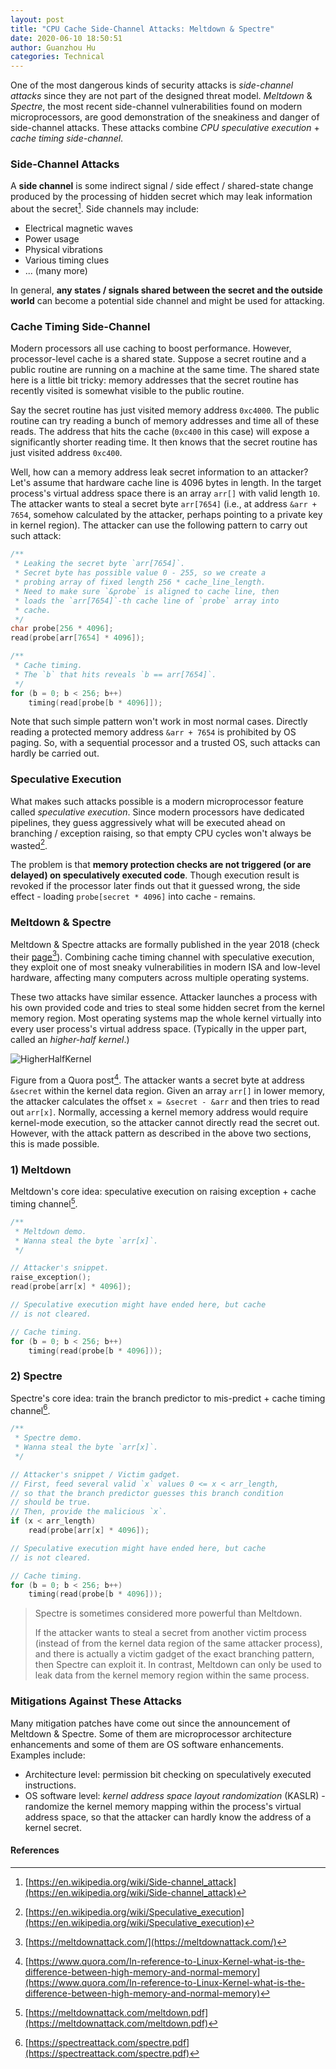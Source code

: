 ```yaml
---
layout: post
title: "CPU Cache Side-Channel Attacks: Meltdown & Spectre"
date: 2020-06-10 18:50:51
author: Guanzhou Hu
categories: Technical
---
```


One of the most dangerous kinds of security attacks is *side-channel attacks* since they are not part of the designed threat model. *Meltdown* & *Spectre*, the most recent side-channel vulnerabilities found on modern microprocessors, are good demonstration of the sneakiness and danger of side-channel attacks. These attacks combine *CPU speculative execution* + *cache timing side-channel*.

### Side-Channel Attacks

A **side channel** is some indirect signal / side effect / shared-state change produced by the processing of hidden secret which may leak information about the secret[^1]. Side channels may include:

- Electrical magnetic waves
- Power usage
- Physical vibrations
- Various timing clues
- ... (many more)

In general, **any states / signals shared between the secret and the outside world** can become a potential side channel and might be used for attacking.

### Cache Timing Side-Channel

Modern processors all use caching to boost performance. However, processor-level cache is a shared state. Suppose a secret routine and a public routine are running on a machine at the same time. The shared state here is a little bit tricky: memory addresses that the secret routine has recently visited is somewhat visible to the public routine.

Say the secret routine has just visited memory address `0xc4000`. The public routine can try reading a bunch of memory addresses and time all of these reads. The address that hits the cache (`0xc400` in this case) will expose a significantly shorter reading time. It then knows that the secret routine has just visited address `0xc400`.

Well, how can a memory address leak secret information to an attacker? Let's assume that hardware cache line is 4096 bytes in length. In the target process's virtual address space there is an array `arr[]` with valid length `10`. The attacker wants to steal a secret byte `arr[7654]` (i.e., at address `&arr + 7654`, somehow calculated by the attacker, perhaps pointing to a private key in kernel region). The attacker can use the following pattern to carry out such attack:

```c
/**
 * Leaking the secret byte `arr[7654]`.
 * Secret byte has possible value 0 - 255, so we create a
 * probing array of fixed length 256 * cache_line_length.
 * Need to make sure `&probe` is aligned to cache line, then
 * loads the `arr[7654]`-th cache line of `probe` array into
 * cache.
 */
char probe[256 * 4096];
read(probe[arr[7654] * 4096]);

/**
 * Cache timing.
 * The `b` that hits reveals `b == arr[7654]`.
 */
for (b = 0; b < 256; b++)
    timing(read[probe[b * 4096]]);
```

Note that such simple pattern won't work in most normal cases. Directly reading a protected memory address `&arr + 7654` is prohibited by OS paging. So, with a sequential processor and a trusted OS, such attacks can hardly be carried out.

### Speculative Execution

What makes such attacks possible is a modern microprocessor feature called *speculative execution*. Since modern processors have dedicated pipelines, they guess aggressively what will be executed ahead on branching / exception raising, so that empty CPU cycles won't always be wasted[^2].

The problem is that **memory protection checks are not triggered (or are delayed) on speculatively executed code**. Though execution result is revoked if the processor later finds out that it guessed wrong, the side effect - loading `probe[secret * 4096]` into cache - remains.

### Meltdown & Spectre

Meltdown & Spectre attacks are formally published in the year 2018 (check their [page](https://meltdownattack.com/)[^3]). Combining cache timing channel with speculative execution, they exploit one of most sneaky vulnerabilities in modern ISA and low-level hardware, affecting many computers across multiple operating systems.

These two attacks have similar essence. Attacker launches a process with his own provided code and tries to steal some hidden secret from the kernel memory region. Most operating systems map the whole kernel virtually into every user process's virtual address space. (Typically in the upper part, called an *higher-half kernel*.)

![HigherHalfKernel](/assets/img/kernel-memory-mapping.png)

Figure from a Quora post[^4]. The attacker wants a secret byte at address `&secret` within the kernel data region. Given an array `arr[]` in lower memory, the attacker calculates the offset `x = &secret - &arr` and then tries to read out `arr[x]`. Normally, accessing a kernel memory address would require kernel-mode execution, so the attacker cannot directly read the secret out. However, with the attack pattern as described in the above two sections, this is made possible.

### 1) Meltdown

Meltdown's core idea: speculative execution on raising exception + cache timing channel[^5].

```c
/**
 * Meltdown demo.
 * Wanna steal the byte `arr[x]`.
 */

// Attacker's snippet.
raise_exception();
read(probe[arr[x] * 4096]);

// Speculative execution might have ended here, but cache
// is not cleared.

// Cache timing.
for (b = 0; b < 256; b++)
    timing(read(probe[b * 4096]));
```

### 2) Spectre

Spectre's core idea: train the branch predictor to mis-predict + cache timing channel[^6].

```c
/**
 * Spectre demo.
 * Wanna steal the byte `arr[x]`.
 */

// Attacker's snippet / Victim gadget.
// First, feed several valid `x` values 0 <= x < arr_length,
// so that the branch predictor guesses this branch condition
// should be true.
// Then, provide the malicious `x`.
if (x < arr_length)
    read(probe[arr[x] * 4096]);

// Speculative execution might have ended here, but cache
// is not cleared.

// Cache timing.
for (b = 0; b < 256; b++)
    timing(read(probe[b * 4096]));
```

> Spectre is sometimes considered more powerful than Meltdown.
> 
> If the attacker wants to steal a secret from another victim process (instead of from the kernel data region of the same attacker process), and there is actually a victim gadget of the exact branching pattern, then Spectre can exploit it. In contrast, Meltdown can only be used to leak data from the kernel memory region within the same process.

### Mitigations Against These Attacks

Many mitigation patches have come out since the announcement of Meltdown & Spectre. Some of them are microprocessor architecture enhancements and some of them are OS software enhancements. Examples include:

- Architecture level: permission bit checking on speculatively executed instructions.
- OS software level: *kernel address space layout randomization* (KASLR) - randomize the kernel memory mapping within the process's virtual address space, so that the attacker can hardly know the address of a kernel secret.

#### References

[^1]: [https://en.wikipedia.org/wiki/Side-channel_attack](https://en.wikipedia.org/wiki/Side-channel_attack)
[^2]: [https://en.wikipedia.org/wiki/Speculative_execution](https://en.wikipedia.org/wiki/Speculative_execution)
[^3]: [https://meltdownattack.com/](https://meltdownattack.com/)
[^4]: [https://www.quora.com/In-reference-to-Linux-Kernel-what-is-the-difference-between-high-memory-and-normal-memory](https://www.quora.com/In-reference-to-Linux-Kernel-what-is-the-difference-between-high-memory-and-normal-memory)
[^5]: [https://meltdownattack.com/meltdown.pdf](https://meltdownattack.com/meltdown.pdf)
[^6]: [https://spectreattack.com/spectre.pdf](https://spectreattack.com/spectre.pdf)
